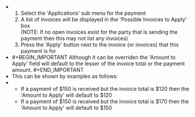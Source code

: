 - <ol><li>Select the 'Applications' sub menu for the payment</li><li>A list of invoices will be displayed in the 'Possible Invoices to Apply' box</li>(NOTE: If no open invoices exist for the party that is sending the payment then this may not list any invoices)<li>Press the 'Apply' button next to the invoice (or invoices) that this payment is for</li></ol>
- #+BEGIN_IMPORTANT
  Although it can be overriden the 'Amount to Apply' field will default to the lesser of the invoice total or the payment amount.
  #+END_IMPORTANT
- This can be shown by examples as follows:
- <ul><li>If a payment of $150 is received but the invoice total is $120 then the 'Amount to Apply' will default to $120</li><li>If a payment of $150 is received but the invoice total is $170 then the 'Amount to Apply' will default to $150</li></ul>